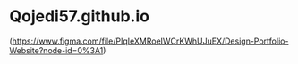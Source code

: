 # Qojedi57.github.io
(https://www.figma.com/file/PIqIeXMRoeIWCrKWhUJuEX/Design-Portfolio-Website?node-id=0%3A1)
